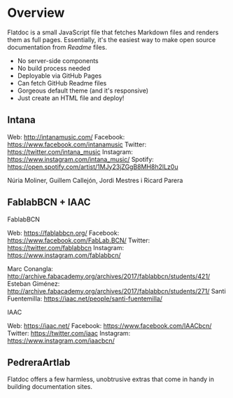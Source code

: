 Overview
========

Flatdoc is a small JavaScript file that fetches Markdown files and renders them
as full pages. Essentially, it's the easiest
way to make open source documentation from *Readme* files.

 * No server-side components
 * No build process needed
 * Deployable via GitHub Pages
 * Can fetch GitHub Readme files
 * Gorgeous default theme (and it's responsive)
 * Just create an HTML file and deploy!


Intana 
------

Web: http://intanamusic.com/
Facebook: https://www.facebook.com/intanamusic
Twitter: https://twitter.com/intana_music
Instagram: https://www.instagram.com/intana_music/
Spotify: https://open.spotify.com/artist/1MJy23jZGgB8MH8h2lLz0u

Núria Moliner, Guillem Callejón, Jordi Mestres i Ricard Parera


FablabBCN + IAAC
----------------

FablabBCN

Web: https://fablabbcn.org/
Facebook: https://www.facebook.com/FabLab.BCN/
Twitter: https://twitter.com/fablabbcn
Instagram: https://www.instagram.com/fablabbcn/

Marc Conangla: http://archive.fabacademy.org/archives/2017/fablabbcn/students/421/
Esteban Giménez: http://archive.fabacademy.org/archives/2017/fablabbcn/students/271/
Santi Fuentemilla: https://iaac.net/people/santi-fuentemilla/


IAAC 

Web: https://iaac.net/
Facebook: https://www.facebook.com/IAACbcn/
Twitter: https://twitter.com/iaac
Instagram: https://www.instagram.com/iaacbcn/


PedreraArtlab
--------------

Flatdoc offers a few harmless, unobtrusive extras that come in handy in building
documentation sites.

